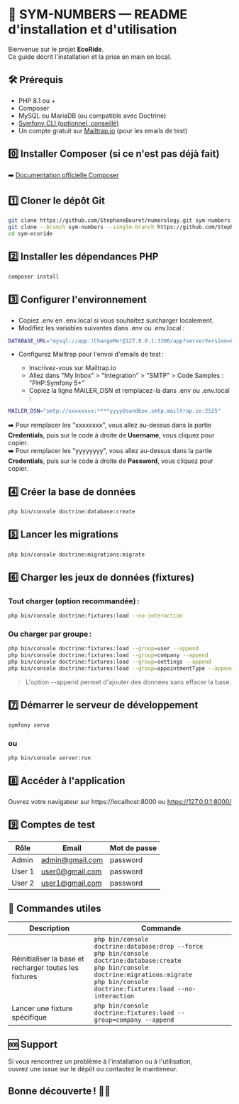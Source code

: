 # 🔢 SYM-NUMBERS — README d'installation et d'utilisation

Bienvenue sur le projet **EcoRide**.  
Ce guide décrit l'installation et la prise en main en local.

## 🛠️ Prérequis

- PHP 8.1 ou +
- Composer
- MySQL ou MariaDB (ou compatible avec Doctrine)
- [Symfony CLI (optionnel, conseillé)](https://symfony.com/download)
- Un compte gratuit sur [Mailtrap.io](https://mailtrap.io) (pour les emails de test)

## 0️⃣ Installer Composer (si ce n'est pas déjà fait)

➡️ [Documentation officielle Composer](https://getcomposer.org/download/)

## 1️⃣ Cloner le dépôt Git

```bash
git clone https://github.com/StephaneBouret/numerology.git sym-numbers
git clone --branch sym-numbers --single-branch https://github.com/StephaneBouret/numerology.git sym-numbers
cd sym-ecoride
```

## 2️⃣ Installer les dépendances PHP

```bash
composer install
```

## 3️⃣ Configurer l'environnement
- Copiez .env en .env.local si vous souhaitez surcharger localement.
- Modifiez les variables suivantes dans .env ou .env.local :
```bash
DATABASE_URL="mysql://app:!ChangeMe!@127.0.0.1:3306/app?serverVersion=8.0.32&charset=utf8mb4"
```
- Configurez Mailtrap pour l'envoi d'emails de test :

    - Inscrivez-vous sur Mailtrap.io
    - Allez dans "My Inbox" > "Integration" > "SMTP" > Code Samples : "PHP:Symfony 5+"
    - Copiez la ligne MAILER_DSN et remplacez-la dans .env ou .env.local :

```bash
MAILER_DSN="smtp://xxxxxxxx:****yyyy@sandbox.smtp.mailtrap.io:2525"
```
➡️ Pour remplacer les "xxxxxxxx", vous allez au-dessus dans la partie **Credentials**, puis sur le code à droite de **Username**, vous cliquez pour copier.\
➡️ Pour remplacer les "yyyyyyyy", vous allez au-dessus dans la partie **Credentials**, puis sur le code à droite de **Password**, vous cliquez pour copier.

## 4️⃣ Créer la base de données

```bash
php bin/console doctrine:database:create
```

## 5️⃣ Lancer les migrations

```bash
php bin/console doctrine:migrations:migrate
```

## 6️⃣ Charger les jeux de données (fixtures)

### Tout charger (option recommandée) :

```bash
php bin/console doctrine:fixtures:load --no-interaction
```

### Ou charger par groupe :

```bash
php bin/console doctrine:fixtures:load --group=user --append
php bin/console doctrine:fixtures:load --group=company --append
php bin/console doctrine:fixtures:load --group=settings --append
php bin/console doctrine:fixtures:load --group=appointmentType --append
```
> L'option --append permet d'ajouter des données sans effacer la base.

## 7️⃣ Démarrer le serveur de développement

```bash
symfony serve
```

### ou

```bash
php bin/console server:run
```

## 8️⃣ Accéder à l'application

Ouvrez votre navigateur sur https://localhost:8000 ou https://127.0.0.1:8000/

## 9️⃣ Comptes de test

| Rôle   | Email                                         | Mot de passe |
| ------ | --------------------------------------------- | ------------ |
| Admin  | [admin@gmail.com](mailto:admin@gmail.com) | password     |
| User 1 | [user0@gmail.com](mailto:user0@gmail.com) | password      |
| User 2 | [user1@gmail.com](mailto:user1@gmail.com) | password      |

## 🔁 Commandes utiles

| Description                                            | Commande                                                                                                                                                                                                        |
| ------------------------------------------------------ | --------------------------------------------------------------------------------------------------------------------------------------------------------------------------------------------------------------- |
| Réinitialiser la base et recharger toutes les fixtures | `php bin/console doctrine:database:drop --force`<br/>`php bin/console doctrine:database:create`<br/>`php bin/console doctrine:migrations:migrate`<br/>`php bin/console doctrine:fixtures:load --no-interaction` |
| Lancer une fixture spécifique        | `php bin/console doctrine:fixtures:load --group=company --append`                                                                                                                                                                          |

## 🆘 Support

Si vous rencontrez un problème à l'installation ou à l'utilisation,\
ouvrez une issue sur le dépôt ou contactez le mainteneur.

## Bonne découverte ! 🚗🌱